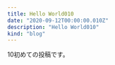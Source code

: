 ```yaml
---
title: Hello World010
date: "2020-09-12T00:00:00.010Z"
description: "Hello World010"
kind: "blog"
---
```


10初めての投稿です。